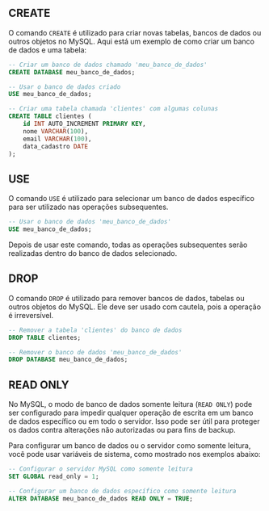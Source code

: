 ## CREATE

O comando `CREATE` é utilizado para criar novas tabelas, bancos de dados ou outros objetos no MySQL. Aqui está um exemplo de como criar um banco de dados e uma tabela:

```sql
-- Criar um banco de dados chamado 'meu_banco_de_dados'
CREATE DATABASE meu_banco_de_dados;

-- Usar o banco de dados criado
USE meu_banco_de_dados;

-- Criar uma tabela chamada 'clientes' com algumas colunas
CREATE TABLE clientes (
    id INT AUTO_INCREMENT PRIMARY KEY,
    nome VARCHAR(100),
    email VARCHAR(100),
    data_cadastro DATE
);
```

##  USE

O comando `USE` é utilizado para selecionar um banco de dados específico para ser utilizado nas operações subsequentes. 

```sql
-- Usar o banco de dados 'meu_banco_de_dados'
USE meu_banco_de_dados;
```

Depois de usar este comando, todas as operações subsequentes serão realizadas dentro do banco de dados selecionado.

##  DROP

O comando `DROP` é utilizado para remover bancos de dados, tabelas ou outros objetos do MySQL. Ele deve ser usado com cautela, pois a operação é irreversível.

```sql
-- Remover a tabela 'clientes' do banco de dados
DROP TABLE clientes;

-- Remover o banco de dados 'meu_banco_de_dados'
DROP DATABASE meu_banco_de_dados;
```

##  READ ONLY

No MySQL, o modo de banco de dados somente leitura (`READ ONLY`) pode ser configurado para impedir qualquer operação de escrita em um banco de dados específico ou em todo o servidor. Isso pode ser útil para proteger os dados contra alterações não autorizadas ou para fins de backup.

Para configurar um banco de dados ou o servidor como somente leitura, você pode usar variáveis de sistema, como mostrado nos exemplos abaixo:

```sql
-- Configurar o servidor MySQL como somente leitura
SET GLOBAL read_only = 1;

-- Configurar um banco de dados específico como somente leitura
ALTER DATABASE meu_banco_de_dados READ ONLY = TRUE;
```
